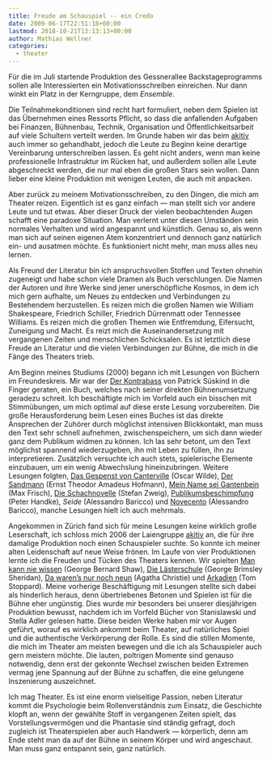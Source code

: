 ```yaml
---
title: Freude am Schauspiel -- ein Credo
date: 2009-06-17T22:51:18+00:00
lastmod: 2018-10-21T13:13:13+00:00
author: Mathias Wellner
categories:
  - theater
---
```

Für die im Juli startende Produktion des Gessnerallee Backstageprogramms sollen alle Interessierten ein Motivationsschreiben einreichen. Nur dann winkt ein Platz in der Kerngruppe, dem _Ensemble_.

Die Teilnahmekonditionen sind recht hart formuliert, neben dem Spielen ist das Übernehmen eines Ressorts Pflicht, so dass die anfallenden Aufgaben bei Finanzen, Bühnenbau, Technik, Organisation und Öffentlichkeitsarbeit auf viele Schultern verteilt werden. Im Grunde haben wir das beim [akitiv](http://www.aki.ethz.ch/akitiv/) auch immer so gehandhabt, jedoch die Leute zu Beginn keine derartige Vereinbarung unterschreiben lassen. Es geht nicht anders, wenn man keine professionelle Infrastruktur im Rücken hat, und außerdem sollen alle Leute abgeschreckt werden, die nur mal eben die großen Stars sein wollen. Dann lieber eine kleine Produktion mit wenigen Leuten, die auch mit anpacken.

Aber zurück zu meinem Motivationsschreiben, zu den Dingen, die mich am Theater reizen. Eigentlich ist es ganz einfach &mdash; man stellt sich vor andere Leute und tut etwas. Aber dieser Druck der vielen beobachtenden Augen schafft eine paradoxe Situation. Man verlernt unter diesen Umständen sein normales Verhalten und wird angespannt und künstlich. Genau so, als wenn man sich auf seinen eigenen Atem konzentriert und dennoch ganz natürlich ein- und ausatmen möchte. Es funktioniert nicht mehr, man muss alles neu lernen.

Als Freund der Literatur bin ich anspruchsvollen Stoffen und Texten ohnehin zugeneigt und habe schon viele Dramen als Buch verschlungen. Die Namen der Autoren und ihre Werke sind jener unerschöpfliche Kosmos, in dem ich mich gern aufhalte, um Neues zu entdecken und Verbindungen zu Bestehendem herzustellen. Es reizen mich die großen Namen wie William Shakespeare, Friedrich Schiller, Friedrich Dürrenmatt oder Tennessee Williams. Es reizen mich die großen Themen wie Entfremdung, Eifersucht, Zuneigung und Macht. Es reizt mich die Auseinandersetzung mit vergangenen Zeiten und menschlichen Schicksalen. Es ist letztlich diese Freude an Literatur und die vielen Verbindungen zur Bühne, die mich in die Fänge des Theaters trieb.

Am Beginn meines Studiums (2000) begann ich mit Lesungen von Büchern im Freundeskreis. Mir war der [Der Kontrabass](https://de.wikipedia.org/wiki/Der_Kontrabass) von Patrick Süskind in die Finger geraten, ein Buch, welches nach seiner direkten Bühnenumsetzung geradezu schreit. Ich beschäftigte mich im Vorfeld auch ein bisschen mit Stimmübungen, um mich optimal auf diese erste Lesung vorzubereiten. Die große Herausforderung beim Lesen eines Buches ist das direkte Ansprechen der Zuhörer durch möglichst intensiven Blickkontakt, man muss den Text sehr schnell aufnehmen, zwischenspeichern, um sich dann wieder ganz dem Publikum widmen zu können. Ich las sehr betont, um den Text möglichst spannend wiederzugeben, ihn mit Leben zu füllen, ihn zu interpretieren. Zusätzlich versuchte ich auch stets, spielerische Elemente einzubauen, um ein wenig Abwechslung hineinzubringen. Weitere Lesungen folgten, [Das Gespenst von Canterville](http://de.wikipedia.org/wiki/Das_Gespenst_von_Canterville) (Oscar Wilde), [Der Sandmann](http://de.wikipedia.org/wiki/Der_Sandmann_(Hoffmann)) (Ernst Theodor Amadeus Hofmann), [Mein Name sei Gantenbein](http://de.wikipedia.org/wiki/Mein_Name_sei_Gantenbein) (Max Frisch), [Die Schachnovelle](http://de.wikipedia.org/wiki/Schachnovelle) (Stefan Zweig), [Publikumsbeschimpfung](http://de.wikipedia.org/wiki/Publikumsbeschimpfung) (Peter Handke), _Seide_ (Alessandro Baricco) und [Novecento](http://de.wikipedia.org/wiki/Novecento_(Monolog)) (Alessandro Baricco), manche Lesungen hielt ich auch mehrmals.

Angekommen in Zürich fand sich für meine Lesungen keine wirklich große Leserschaft, ich schloss mich 2006 der Laiengruppe [akitiv](http://www.aki.ethz.ch/akitiv/) an, die für ihre damalige Produktion noch einen Schauspieler suchte. So konnte ich meiner alten Leidenschaft auf neue Weise frönen. Im Laufe von vier Produktionen lernte ich die Freuden und Tücken des Theaters kennen. Wir spielten [Man kann nie wissen](http://de.wikipedia.org/wiki/Man_kann_nie_wissen) (George Bernard Shaw), [Die Lästerschule](http://de.wikipedia.org/wiki/The_School_for_Scandal) (George Brimsley Sheridan), [Da waren&#8217;s nur noch neun](http://de.wikipedia.org/wiki/Und_dann_gabs_keines_mehr) (Agatha Christie) und [Arkadien](http://de.wikipedia.org/wiki/Arkadien_(St%C3%BCck)) (Tom Stoppard). Meine vorherige Beschäftigung mit Lesungen stellte sich dabei als hinderlich heraus, denn übertriebenes Betonen und Spielen ist für die Bühne eher ungünstig. Dies wurde mir besonders bei unserer diesjährigen Produktion bewusst, nachdem ich im Vorfeld Bücher von Stanislawski und Stella Adler gelesen hatte. Diese beiden Werke haben mir vor Augen geführt, worauf es wirklich ankommt beim Theater, auf natürliches Spiel und die authentische Verkörperung der Rolle. Es sind die stillen Momente, die mich im Theater am meisten bewegen und die ich als Schauspieler auch gern meistern möchte. Die lauten, poltrigen Momente sind genauso notwendig, denn erst der gekonnte Wechsel zwischen beiden Extremen vermag jene Spannung auf der Bühne zu schaffen, die eine gelungene Inszenierung auszeichnet.

Ich mag Theater. Es ist eine enorm vielseitige Passion, neben Literatur kommt die Psychologie beim Rollenverständnis zum Einsatz, die Geschichte klopft an, wenn der gewählte Stoff in vergangenen Zeiten spielt, das Vorstellungsvermögen und die Phantasie sind ständig gefragt, doch zugleich ist Theaterspielen aber auch Handwerk &mdash; körperlich, denn am Ende steht man da auf der Bühne in seinem Körper und wird angeschaut. Man muss ganz entspannt sein, ganz natürlich.